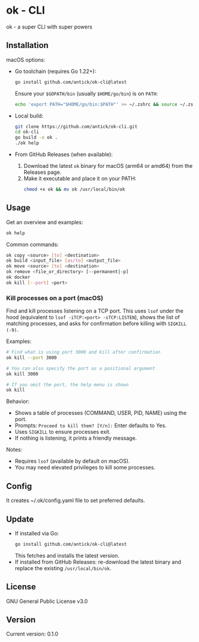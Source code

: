 # ok - CLI
ok - a super CLI with super powers

## Installation

macOS options:

- Go toolchain (requires Go 1.22+):
  ```bash
  go install github.com/antick/ok-cli@latest
  ```
  Ensure your `$GOPATH/bin` (usually `$HOME/go/bin`) is on `PATH`:
  ```bash
  echo 'export PATH="$HOME/go/bin:$PATH"' >> ~/.zshrc && source ~/.zshrc
  ```

- Local build:
  ```bash
  git clone https://github.com/antick/ok-cli.git
  cd ok-cli
  go build -o ok .
  ./ok help
  ```

- From GitHub Releases (when available):
  1. Download the latest `ok` binary for macOS (arm64 or amd64) from the Releases page.
  2. Make it executable and place it on your PATH:
     ```bash
     chmod +x ok && mv ok /usr/local/bin/ok
     ```

## Usage

Get an overview and examples:
```bash
ok help
```

Common commands:
```bash
ok copy <source> [to] <destination>
ok build <input_file> [as/to] <output_file>
ok move <source> [to] <destination>
ok remove <file_or_directory> [--permanent|-p]
ok docker
ok kill [--port] <port>
```

### Kill processes on a port (macOS)

Find and kill processes listening on a TCP port. This uses `lsof` under the hood (equivalent to `lsof -iTCP:<port> -sTCP:LISTEN`), shows the list of matching processes, and asks for confirmation before killing with `SIGKILL (-9)`.

Examples:
```bash
# Find what is using port 3000 and kill after confirmation
ok kill --port 3000

# You can also specify the port as a positional argument
ok kill 3000

# If you omit the port, the help menu is shown
ok kill
```

Behavior:
- Shows a table of processes (COMMAND, USER, PID, NAME) using the port.
- Prompts: `Proceed to kill them? [Y/n]:` Enter defaults to Yes.
- Uses `SIGKILL` to ensure processes exit.
- If nothing is listening, it prints a friendly message.

Notes:
- Requires `lsof` (available by default on macOS).
- You may need elevated privileges to kill some processes.

## Config

It creates ~/.ok/config.yaml file to set preferred defaults.

## Update

- If installed via Go:
  ```bash
  go install github.com/antick/ok-cli@latest
  ```
  This fetches and installs the latest version.
- If installed from GitHub Releases: re-download the latest binary and replace the existing `/usr/local/bin/ok`.

## License

GNU General Public License v3.0

## Version

Current version: 0.1.0
